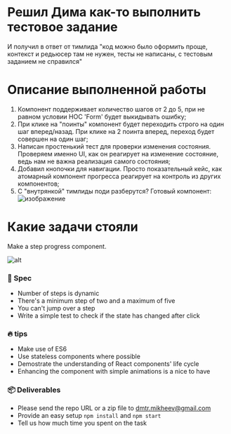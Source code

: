# Решил Дима как-то выполнить тестовое задание
И получил в ответ от тимлида "код можно было оформить проще, контекст и редьюсер там не нужен, тесты не написаны, с тестовым заданием не справился"

# Описание выполненной работы
1. Компонент поддерживает количество шагов от 2 до 5, при не равном условии HOC 'Form' будет выкидывать ошибку;
2. При клике на "поинты" компонент будет переходить строго на один шаг вперед/назад. При клике на 2 поинта вперед, переход будет совершен на один шаг;
3. Написан простенький тест для проверки изменения состояния. Проверяем именно UI, как он реагирует на изменение состояние, ведь нам не важна реализация самого состояния;
4. Добавил кнопочки для навигации. Просто показательный кейс, как атомарный компонент прогресса реагирует на контроль из других компонентов;
5. С "внутрянкой" тимлиды поди разберутся?
Готовый компонент:
![изображение](https://user-images.githubusercontent.com/30467732/124377030-0df0e280-dcd4-11eb-996d-7974aa6ca1f8.png)

# Какие задачи стояли

Make a step progress component.

![alt](https://cloud.githubusercontent.com/assets/123278/24402232/8b001ca2-13af-11e7-9028-c8e46e6f2ccb.png)

### 📖 Spec

- Number of steps is dynamic
- There's a minimum step of two and a maximum of five
- You can't jump over a step
- Write a simple test to check if the state has changed after click

### 🔥 tips

- Make use of ES6
- Use stateless components where possible
- Demostrate the understanding of React components' life cycle
- Enhancing the component with simple animations is a nice to have

### 📦 Deliverables

- Please send the repo URL or a zip file to dmtr.mikheev@gmail.com
- Provide an easy setup `npm install` and `npm start`
- Tell us how much time you spent on the task
